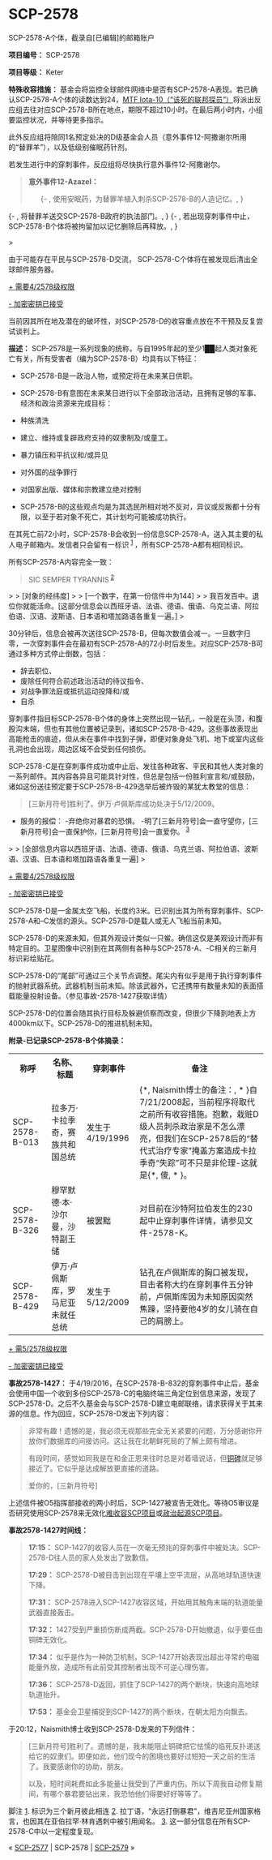 # SCP-2578
                        




SCP-2578-A个体，截录自[已编辑]的邮箱账户



**项目编号：** SCP-2578

**项目等级：** Keter

**特殊收容措施：** 基金会将监控全球邮件网络中是否有SCP-2578-A表现。若已确认SCP-2578-A个体的读数达到24，[MTF Iota-10（“该死的联邦探员”）](/task-forces#toc14)将派出反应组去往对应SCP-2578-B所在地点，期限不超过10小时。在最后两小时内，小组要监控状况，并等待更多指示。

此外反应组将陪同1名预定处决的D级基金会人员（意外事件12-阿撒谢尔所用的“替罪羊”），以及低级别催眠药针剂。

若发生进行中的穿刺事件，反应组将尽快执行意外事件12-阿撒谢尔。


> **意外事件12-Azazel：** 
> 
> <ol>{- , &#20351;&#29992;&#23433;&#30496;&#33647;&#65292;&#20026;&#26367;&#32618;&#32650;&#26893;&#20837;&#21050;&#26432;SCP-2578-B&#30340;&#20154;&#36896;&#35760;&#24518;&#12290;, }
{- , &#23558;&#26367;&#32618;&#32650;&#36865;&#20132;SCP-2578-B&#25919;&#24220;&#30340;&#25191;&#27861;&#37096;&#38376;&#12290;, }
{- , &#33509;&#20986;&#29616;&#31359;&#21050;&#20107;&#20214;&#20013;&#27490;&#65292;SCP-2578-B&#20010;&#20307;&#23558;&#34987;&#25304;&#30041;&#21152;&#20197;&#35760;&#24518;&#21024;&#38500;&#21518;&#20877;&#37322;&#25918;&#12290;, }
</ol>> 

由于可能存在平民与SCP-2578-D交流， SCP-2578-C个体将在被发现后清出全球邮件服务器。


<a shape='rect' class='collapsible-block-link' href='javascript:;'>+&#160;&#38656;&#35201;4/2578&#32423;&#26435;&#38480;</a>

<a shape='rect' class='collapsible-block-link' href='javascript:;'>-&#160;&#21152;&#23494;&#23494;&#38053;&#24050;&#25509;&#21463;</a>

当前因其所在地及潜在的破坏性，对SCP-2578-D的收容重点放在不干预及反复尝试谈判上。




**描述：** SCP-2578是一系列现象的统称，与自1995年起的至少1██起人类对象死亡有关，所有受害者（编为SCP-2578-B）均具有以下特征：

- SCP-2578-B是一政治人物，或预定将在未来某日供职。
- SCP-2578-B有意图在未来某日进行以下全部政治活动，且拥有足够的军事、经济和政治资源来完成目标：
- 种族清洗
- 建立、维持或复辟政府支持的奴隶制及/或童工。
- 暴力镇压和平抗议和/或异见
- 对外国的战争罪行
- 对国家出版、媒体和宗教建立绝对控制


- SCP-2578-B的这些观点均是为其选民所相对地不反对，异议或反叛都十分有限，以至于若对象不死亡，其计划均可能被成功执行。

在其死亡前72小时，SCP-2578-B会收到一份信息SCP-2578-A，送入其主要的私人电子邮箱内。发信者只会留有一标识<sup class='footnoteref'>
 <a shape='rect' class='footnoteref' id='footnoteref-1' href='javascript:;' onclick='WIKIDOT.page.utils.scrollToReference(&apos;footnote-1&apos;)'>1</a>
</sup>，所有SCP-2578-A都有相同标识。

所有SCP-2578-A内容完全一致：


> SIC SEMPER TYRANNIS<sup class='footnoteref'>
 <a shape='rect' class='footnoteref' id='footnoteref-2' href='javascript:;' onclick='WIKIDOT.page.utils.scrollToReference(&apos;footnote-2&apos;)'>2</a>
</sup>
> 
> [对象的经纬度]
> 
> [一个数字，在第一份信件中为144]
> 
> 我百发百中。退位你就能活命。[这部分信息会以西班牙语、法语、德语、俄语、乌克兰语、阿拉伯语、汉语、波斯语、日本语和塔加路语各重复一遍。]
> 

30分钟后，信息会被再次送往SCP-2578-B，但每次数值会减一。一旦数字归零，一次穿刺事件会在最初有SCP-2578-A的72小时后发生。对应SCP-2578-B可通过多种方式停止倒数，包括：

- 辞去职位、
- 废除任何符合前述政治活动的待议指令、
- 对战争罪法庭或抵抗运动投降和/或
- 自杀

穿刺事件指目标SCP-2578-B个体的身体上突然出现一钻孔，一般是在头顶，和腹股沟末端，但也有其他位置被记录到，诸如SCP-2578-B-429。这些事故表现出高能枪击的痕迹，但从未在事件中找到子弹，即便对象身处飞机、地下或室内这些孔洞也会出现，周边区域不会受到任何损伤。

SCP-2578-C是在穿刺事件成功或中止后、发往各种政客、平民和其他人类对象的一系列邮件。其内容各异且可能具针对性，但总是包括一份胜利宣言和/或鼓励，诸如这份送往预定要于SCP-2578-B-429选举后被炸毁的某犹太教堂的信息：


> [三新月符号]胜利了。伊万·卢佩斯库成功处决于5/12/2009。
- 服务的报偿：
-弃绝你对暴君的恐惧。
-明了[三新月符号]会一直守望你，[三新月符号]会一直保护你，[三新月符号]会一直爱你。<sup class='footnoteref'>
 <a shape='rect' class='footnoteref' id='footnoteref-3' href='javascript:;' onclick='WIKIDOT.page.utils.scrollToReference(&apos;footnote-3&apos;)'>3</a>
</sup>
> 
> [全部信息内容以西班牙语、法语、德语、俄语、乌克兰语、阿拉伯语、波斯语、汉语、日本语和塔加路语各重复一遍]
> 


<a shape='rect' class='collapsible-block-link' href='javascript:;'>+&#160;&#38656;&#35201;4/2578&#32423;&#26435;&#38480;</a>

<a shape='rect' class='collapsible-block-link' href='javascript:;'>-&#160;&#21152;&#23494;&#23494;&#38053;&#24050;&#25509;&#21463;</a>

SCP-2578-D是一金属太空飞船，长度约3米。已识别出其为所有穿刺事件、SCP-2578-A和–C发信的源头。SCP-2578-D是载人或无人飞船当前未知。

SCP-2578-D的来源未知，但其外观设计类似一只鲎。确信这仅是美观设计而非有特定目的。卫星图像中识别到在其两侧有各种与SCP-2578-A、-C相关的三新月标识彩绘贴花。

SCP-2578-D的“尾部”可通过三个关节点调整。尾尖内有似乎是用于执行穿刺事件的抛射武器系统。武器机制当前未知。除该武器外，它还携带有数量未知的表面搭载能量投射设备。（参见事故-2578-1427获取详情）

SCP-2578-D的位置会随其执行目标及躲避侦察而改变，但很少下降到地表上方4000km以下。SCP-2578-D的推进机制未知。




**附录-已记录SCP-2578-B个体摘录：** 

<table class='wiki-content-table'>
 <tr>
  <th colspan='1' rowspan='1'>&#31216;&#21628;</th>
  <th colspan='1' rowspan='1'>&#21517;&#31216;&#12289;&#26631;&#39064;</th>
  <th colspan='1' rowspan='1'>&#31359;&#21050;&#20107;&#20214;</th>
  <th colspan='1' rowspan='1'>&#22791;&#27880;</th>
 </tr>
 <tr>
  <td colspan='1' rowspan='1'>SCP-2578-B-013</td>
  <td colspan='1' rowspan='1'>&#25289;&#22810;&#19975;&#183;&#21345;&#25289;&#23395;&#22855;&#65292;&#36187;&#26063;&#20849;&#21644;&#22269;&#24635;&#32479;</td>
  <td colspan='1' rowspan='1'>&#21457;&#29983;&#20110;4/19/1996</td>
  <td colspan='1' rowspan='1'>{*, Naismith&#21338;&#22763;&#30340;&#22791;&#27880;&#65306;, * }&#33258;7/21/2008&#36215;&#65292;&#24403;&#21069;&#31243;&#24207;&#23558;&#21462;&#20195;&#20043;&#21069;&#25152;&#26377;&#25910;&#23481;&#25514;&#26045;&#12290;&#25265;&#27465;&#65292;&#26685;&#36163;D&#32423;&#20154;&#21592;&#21050;&#26432;&#25919;&#27835;&#23478;&#26159;&#19981;&#24590;&#20040;&#28418;&#20142;&#65292;&#20294;&#25105;&#20204;&#22312;SCP-2578&#21518;&#30340;&#8220;&#26367;&#20195;&#24335;&#27835;&#30103;&#19987;&#23478;&#8221;&#25513;&#30422;&#26041;&#26696;&#36896;&#25104;&#21345;&#25289;&#23395;&#22855;&#8220;&#22833;&#36394;&#8221;&#21487;&#19981;&#21482;&#26159;&#38750;&#20262;&#29702;-&#36825;&#23601;&#26159;{*, &#20667;, * }&#12290;</td>
 </tr>
 <tr>
  <td colspan='1' rowspan='1'>SCP-2578-B-326</td>
  <td colspan='1' rowspan='1'>&#31302;&#32597;&#40664;&#24503;&#183;&#26412;&#183;&#27801;&#23572;&#26364;&#65292;&#27801;&#29305;&#21103;&#29579;&#20648;</td>
  <td colspan='1' rowspan='1'>&#34987;&#32610;&#40668;</td>
  <td colspan='1' rowspan='1'>&#23545;&#30446;&#21069;&#22312;&#27801;&#29305;&#38463;&#25289;&#20271;&#21457;&#29983;&#30340;230&#36215;&#20013;&#27490;&#31359;&#21050;&#20107;&#20214;&#35814;&#24773;&#65292;&#35831;&#21442;&#35265;&#25991;&#20214;-2578-K&#12290;</td>
 </tr>
 <tr>
  <td colspan='1' rowspan='1'>SCP-2578-B-429</td>
  <td colspan='1' rowspan='1'>&#20234;&#19975;&#183;&#21346;&#20329;&#26031;&#24211;&#65292;&#32599;&#39532;&#23612;&#20122;&#26410;&#23601;&#20219;&#24635;&#32479;</td>
  <td colspan='1' rowspan='1'>&#21457;&#29983;&#20110;5/12/2009</td>
  <td colspan='1' rowspan='1'>&#38075;&#23380;&#22312;&#21346;&#20329;&#26031;&#24211;&#30340;&#33016;&#21475;&#34987;&#21457;&#29616;&#65292;&#30446;&#20987;&#32773;&#31216;&#22823;&#32422;&#22312;&#31359;&#21050;&#20107;&#20214;&#20116;&#20998;&#38047;&#21069;&#65292;&#21346;&#20329;&#26031;&#24211;&#22240;&#20026;&#26410;&#30693;&#21407;&#22240;&#31361;&#28982;&#28966;&#36481;&#65292;&#22362;&#25345;&#35201;&#20182;4&#23681;&#30340;&#22899;&#20799;&#39569;&#22312;&#33258;&#24049;&#30340;&#32937;&#33152;&#19978;&#12290;</td>
 </tr>
</table>

<a shape='rect' class='collapsible-block-link' href='javascript:;'>+&#160;&#38656;5/2578&#32423;&#26435;&#38480;</a>

<a shape='rect' class='collapsible-block-link' href='javascript:;'>-&#160;&#21152;&#23494;&#23494;&#38053;&#24050;&#25509;&#21463;</a>

**事故2578-1427：** 于4/19/2016，在SCP-2578-B-832的穿刺事件中止后，基金会使用中国一个收到多份SCP-2578-C的电脑终端三角定位到信息来源，发现了SCP-2578-D。之后不久基金会与SCP-2578-D建立电邮联络，请求获得关于其来源的信息。作为回应，SCP-2578-D发出下列内容：


> 非常有趣！遗憾的是，我必须无视那些完全无关紧要的问题，万分感谢你开放你们数据库的间接访问。这让我在北朝鲜死局的了解上颇有增进。
> 
> 有段时间，感觉如同我是在和金正恩来往时总是对着墙说话，但[铜碑](/scp-1427)就足够接近了。它似乎是达成解放更直接的道路。
> 
> 爱你的，[三新月符号]
> 

上述信件被O5指挥部接收的两小时后，SCP-1427被宣告无效化。等待O5审议是否研究使用SCP-2578来无效化[难收容SCP项目](/experiment-log-t-98816-oc108-682)或[政治起源SCP项目](/scp-1679)。

**事故2578-1427时间线：** 


> **17:15：** SCP-1427的收容人员在一次毫无预兆的穿刺事件中被处决。SCP-2578-D往人员的家人处发出了致歉信。
> 
> **17:29：** SCP-2578-D被目击到出现在平壤上空平流层，从高地球轨道快速下降。
> 
> **17:31：** SCP-2578进入SCP-1427收容区域，开始用其触角末端的轨道能量武器直接轰击。
> 
> **17:32：** 1427受到严重损伤断成两截。SCP-2578-D开始撤退，似乎要任由铜碑无效化。
> 
> **17:34：** 似乎是作为一种防卫机制，SCP-1427开始表现出超出寻常的电磁能量外放，造成所有此前受其控制者出现不可逆心理伤害。
> 
> **17:36：** SCP-2578-D返回，抓住了SCP-1427的两个断块，快速向高地球轨道抬升。
> 
> **17:53：** 基金会卫星捕捉到SCP-1427的两个断块，在朝太阳方向飘去。
> 

于20:12，Naismith博士收到SCP-2578-D发来的下列信件：


> [三新月符号]胜利了。遗憾的是，我未能阻止铜碑把它怯懦的临死反扑递送给它的奴隶们。即便如此，他们现今的困境也要好过短短一天之前的生活了。我要感谢你的协助，朋友。
> 
> 以及，短时间耗费如此多能量让我受到了严重内伤。所以下周我自动修复期间，有哪个暴君要钻出来，我恐怕他们得要好好等等了。
> 





脚注
<a shape='rect' href='javascript:;' onclick='WIKIDOT.page.utils.scrollToReference(&apos;footnoteref-1&apos;)'>1</a>. 标识为三个新月彼此相连
<a shape='rect' href='javascript:;' onclick='WIKIDOT.page.utils.scrollToReference(&apos;footnoteref-2&apos;)'>2</a>. 拉丁语，“永远打倒暴君”，维吉尼亚州国家格言，也因其在亚伯拉罕·林肯遇刺中被引用闻名。
<a shape='rect' href='javascript:;' onclick='WIKIDOT.page.utils.scrollToReference(&apos;footnoteref-3&apos;)'>3</a>. 这一部分信息在所有SCP-2578-C中以一定程度复现。



« <a shape='rect' class='newpage' href='/scp-2577'>SCP-2577</a> | SCP-2578 | <a shape='rect' class='newpage' href='/scp-2579'>SCP-2579</a> »





                    